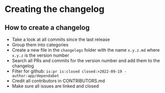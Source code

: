 # Creating the changelog

## How to create a changelog
- Take a look at all commits since the last release
- Group them into categories
- Create a new file in the `changelogs` folder with the name `x.y.z.md` where `x.y.z` is the version number
- Search all PRs and commits for the version number and add them to the changelog
- Filter for github: `is:pr is:closed closed:>2022-09-19 -author:app/dependabot`
- Credit all contributors in CONTRIBUTORS.md
- Make sure all issues are linked and closed
